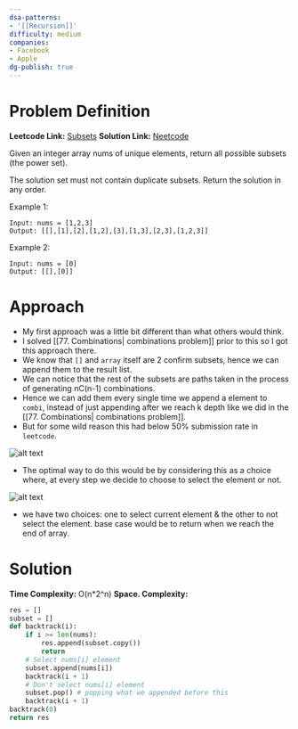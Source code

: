 ```yaml
---
dsa-patterns: 
- '[[Recursion]]'
difficulty: medium
companies: 
- Facebook
- Apple
dg-publish: true
---
```

# Problem Definition

**Leetcode Link:** [Subsets](https://leetcode.com/problems/subsets/)
**Solution Link:** [Neetcode](https://www.youtube.com/watch?v=REOH22Xwdkk)

Given an integer array nums of unique elements, return all possible 
subsets
 (the power set).

The solution set must not contain duplicate subsets. Return the solution in any order.

Example 1:
```
Input: nums = [1,2,3]
Output: [[],[1],[2],[1,2],[3],[1,3],[2,3],[1,2,3]]
```

Example 2:
```
Input: nums = [0]
Output: [[],[0]]
```

# Approach

- My first approach was a little bit different than what others would think.
- I solved [[77. Combinations| combinations problem]] prior to this so I got this approach there.
- We know that `[]` and `array` itself are 2 confirm subsets, hence we can append them to the result list.
- We can notice that the rest of the subsets are paths taken in the process of generating nC(n-1) combinations.
- Hence we can add them every single time we append a element to `combi`, instead of just appending after we reach k depth like we did in the [[77. Combinations| combinations problem]].
- But for some wild reason this had below 50% submission rate in `leetcode`.

![alt text](DSA-Problems/Recursion/Medium/image-3.png)

- The optimal way to do this would be by considering this as a choice where, at every step we decide to choose to select the element or not.

![alt text](DSA-Problems/Recursion/Medium/image-4.png)

- we have two choices: one to select current element & the other to not select the element. base case would be to return when we reach the end of array.

# Solution

**Time Complexity:** O(n*2^n)
**Space. Complexity:** 

```python
res = []
subset = []
def backtrack(i):
    if i >= len(nums):
        res.append(subset.copy())
        return
    # Select nums[i] element
    subset.append(nums[i])
    backtrack(i + 1)
    # Don't select nums[i] element
    subset.pop() # popping what we appended before this
    backtrack(i + 1)
backtrack(0)
return res
```

